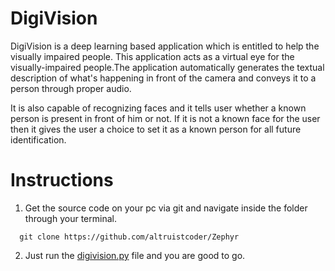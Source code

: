 # DigiVision

DigiVision is a deep learning based application which is entitled to help the visually impaired people. This application acts as a virtual eye for the visually-impaired people.The application automatically generates the textual description of what's happening in front of the camera and conveys it to a person through proper audio. 

It is also capable of recognizing faces and it tells user whether a known person is present in front of him or not. If it is not a known face for the user then it gives the user a choice to set it as a known person for all future identification.

# Instructions

1. Get the source code on your pc via git and navigate inside the folder through your terminal.

```
  git clone https://github.com/altruistcoder/Zephyr
```
2. Just run the [digivision.py](https://github.com/altruistcoder/Digivision/blob/master/digivision.py) file and you are good to go.

